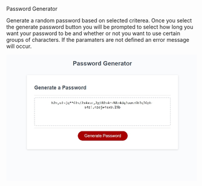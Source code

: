 Password Generator

Generate a random password based on selected criterea. Once you select the generate password button you will be prompted
to select how long you want your password to be and whether or not you want to use certain groups of characters. 
If the paramaters are not defined an error message will occur.

![](Develop/pics/gen%20password.jpg)